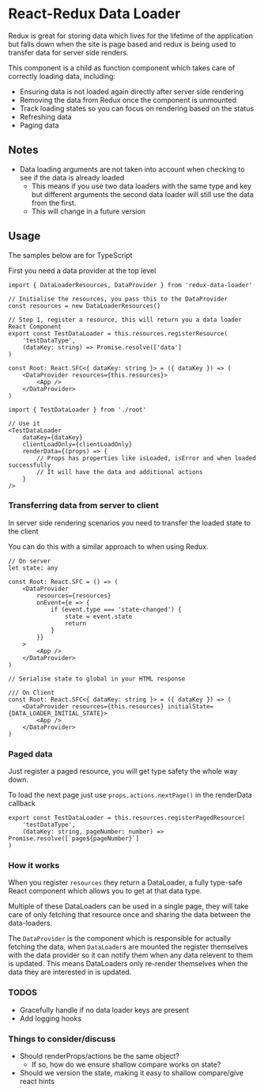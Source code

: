 # React-Redux Data Loader

Redux is great for storing data which lives for the lifetime of the application but falls down
when the site is page based and redux is being used to transfer data for server side renders.

This component is a child as function component which takes care of correctly loading data, including:

* Ensuring data is not loaded again directly after server side rendering
* Removing the data from Redux once the component is unmounted
* Track loading states so you can focus on rendering based on the status
* Refreshing data
* Paging data

## Notes

* Data loading arguments are not taken into account when checking to see if the data is already loaded
  * This means if you use two data loaders with the same type and key but different arguments the second data loader will still use the data from the first.
  * This will change in a future version

## Usage

The samples below are for TypeScript

First you need a data provider at the top level

```tsx
import { DataLoaderResources, DataProvider } from 'redux-data-loader'

// Initialise the resources, you pass this to the DataProvider
const resources = new DataLoaderResources()

// Step 1, register a resource, this will return you a data loader React Component
export const TestDataLoader = this.resources.registerResource(
    'testDataType',
    (dataKey: string) => Promise.resolve(['data']
)

const Root: React.SFC<{ dataKey: string }> = ({ dataKey }) => (
    <DataProvider resources={this.resources}>
        <App />
    </DataProvider>
)
```

```tsx
import { TestDataLoader } from './root'

// Use it
<TestDataLoader
    dataKey={dataKey}
    clientLoadOnly={clientLoadOnly}
    renderData={(props) => {
        // Props has properties like isLoaded, isError and when loaded successfully
        // It will have the data and additional actions
    }
/>
```

### Transferring data from server to client

In server side rendering scenarios you need to transfer the loaded state to the client

You can do this with a similar approach to when using Redux.

```tsx
// On server
let state: any

const Root: React.SFC = () => (
    <DataProvider
        resources={resources}
        onEvent={e => {
            if (event.type === 'state-changed') {
                state = event.state
                return
            }
        }}
    >
        <App />
    </DataProvider>
)

// Serialise state to global in your HTML response

/// On Client
const Root: React.SFC<{ dataKey: string }> = ({ dataKey }) => (
    <DataProvider resources={this.resources} initialState={DATA_LOADER_INITIAL_STATE}>
        <App />
    </DataProvider>
)
```

### Paged data

Just register a paged resource, you will get type safety the whole way down.

To load the next page just use `props.actions.nextPage()` in the renderData callback

```tsx
export const TestDataLoader = this.resources.registerPagedResource(
    'testDataType',
    (dataKey: string, pageNumber: number) => Promise.resolve([`page${pageNumber}`]
)
```

### How it works

When you register `resources` they return a DataLoader, a fully type-safe React component which allows you to get at that data type.

Multiple of these DataLoaders can be used in a single page, they will take care of only fetching that resource once and sharing the data between the data-loaders.

The `DataProvider` is the component which is responsible for actually fetching the data, when `DataLoader`s are mounted the register themselves with the data provider so it can notify them when any data relevent to them is updated. This means DataLoaders only re-render themselves when the data they are interested in is updated.

### TODOS

* Gracefully handle if no data loader keys are present
* Add logging hooks

### Things to consider/discuss

* Should renderProps/actions be the same object?
  * If so, how do we ensure shallow compare works on state?
* Should we version the state, making it easy to shallow compare/give react hints

